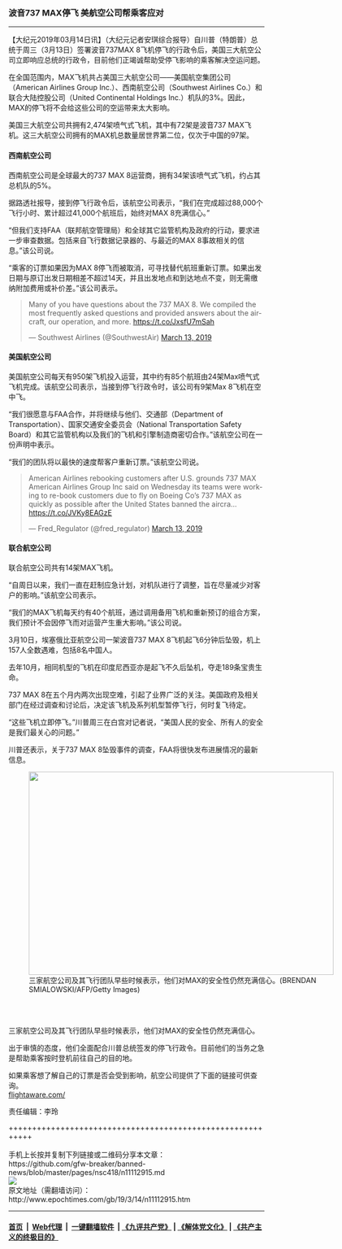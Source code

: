 ### 波音737 MAX停飞 美航空公司帮乘客应对
------------------------

<p>
 【大纪元2019年03月14日讯】（大纪元记者安琪综合报导）自川普（特朗普）总统于周三（3月13日）签署波音737MAX 8飞机停飞的行政令后，美国三大航空公司立即响应总统的行政令，目前他们正竭诚帮助受停飞影响的乘客解决空运问题。
</p>
<p>
 在全国范围内，MAX飞机共占美国三大航空公司——美国航空集团公司（American Airlines Group Inc.）、西南航空公司（Southwest Airlines Co.）和联合大陆控股公司（United Continental Holdings Inc.）机队的3%。因此，MAX的停飞将不会给这些公司的空运带来太大影响。
</p>
<p>
 美国三大航空公司共拥有2,474架喷气式飞机，其中有72架是波音737 MAX飞机。这三大航空公司拥有的MAX机总数量居世界第二位，仅次于中国的97架。
</p>
<h4>
 西南航空公司
</h4>
<p>
 西南航空公司是全球最大的737 MAX 8运营商，拥有34架该喷气式飞机，约占其总机队的5%。
</p>
<p>
 据路透社报导，接到停飞行政令后，该航空公司表示，“我们在完成超过88,000个飞行小时、累计超过41,000个航班后，始终对MAX 8充满信心。”
</p>
<p>
 “但我们支持FAA（联邦航空管理局）和全球其它监管机构及政府的行动，要求进一步审查数据。包括来自飞行数据记录器的、与最近的MAX 8事故相关的信息。”该公司说。
</p>
<p>
 “乘客的订票如果因为MAX 8停飞而被取消，可寻找替代航班重新订票。如果出发日期与原订出发日期相差不超过14天，并且出发地点和到达地点不变，则无需缴纳附加费用或补价差。”该公司表示。
</p>
<p>
</p>
<blockquote class="twitter-tweet" data-lang="en">
 <p dir="ltr" lang="en">
  Many of you have questions about the 737 MAX 8. We compiled the most frequently asked questions and provided answers about the aircraft, our operation, and more.
  <a href="https://t.co/JxsfU7mSah">
   https://t.co/JxsfU7mSah
  </a>
 </p>
 <p>
  — Southwest Airlines (@SouthwestAir)
  <a href="https://twitter.com/SouthwestAir/status/1105970513938182144?ref_src=twsrc%5Etfw">
   March 13, 2019
  </a>
 </p>
</blockquote>
<p>
 <h4>
  美国航空公司
 </h4>
 <p>
  美国航空公司每天有950架飞机投入运营，其中约有85个航班由24架Max喷气式飞机完成。该航空公司表示，当接到停飞行政令时，该公司有9架Max 8飞机在空中飞。
 </p>
 <p>
  “我们很愿意与FAA合作，并将继续与他们、交通部（Department of Transportation）、国家交通安全委员会（National Transportation Safety Board）和其它监管机构以及我们的飞机和引擎制造商密切合作。”该航空公司在一份声明中表示。
 </p>
 <p>
  “我们的团队将以最快的速度帮客户重新订票。”该航空公司说。
 </p>
</p>
<p>
</p>
<blockquote class="twitter-tweet" data-lang="en">
 <p dir="ltr" lang="en">
  American Airlines rebooking customers after U.S. grounds 737 MAX American Airlines Group Inc said on Wednesday its teams were working to re-book customers due to fly on Boeing Co’s 737 MAX as quickly as possible after the United States banned the aircra…
  <a href="https://t.co/JVKy8EAGzE">
   https://t.co/JVKy8EAGzE
  </a>
 </p>
 <p>
  — Fred_Regulator (@fred_regulator)
  <a href="https://twitter.com/fred_regulator/status/1105930624458784770?ref_src=twsrc%5Etfw">
   March 13, 2019
  </a>
 </p>
</blockquote>
<p>
 <h4>
  联合航空公司
 </h4>
 <p>
  联合航空公司共有14架MAX飞机。
 </p>
 <p>
  “自周日以来，我们一直在赶制应急计划，对机队进行了调整，旨在尽量减少对客户的影响。”该航空公司表示。
 </p>
 <p>
  “我们的MAX飞机每天约有40个航班，通过调用备用飞机和重新预订的组合方案，我们预计不会因停飞而对运营产生重大影响。”该公司说。
 </p>
 <p>
  3月10日，埃塞俄比亚航空公司一架波音737 MAX 8飞机起飞6分钟后坠毁，机上157人全数遇难，包括8名中国人。
 </p>
 <p>
  去年10月，相同机型的飞机在印度尼西亚亦是起飞不久后坠机，夺走189条宝贵生命。
 </p>
 <p>
  737 MAX 8在五个月内两次出现空难，引起了业界广泛的关注。美国政府及相关部门在经过调查和讨论后，决定该飞机及系列机型暂停飞行，何时复飞待定。
 </p>
 <p>
  “这些飞机立即停飞。”川普周三在白宫对记者说，“美国人民的安全、所有人的安全是我们最关心的问题。”
 </p>
 <p>
  川普还表示，关于737 MAX 8坠毁事件的调查，FAA将很快发布进展情况的最新信息。
 </p>
 <figure class="wp-caption aligncenter" id="attachment_11113008" style="width: 600px">
  <a href="http://i.epochtimes.com/assets/uploads/2019/03/GettyImages-634039740.jpg">
   <img alt="" class="wp-image-11113008 size-large" height="400" src="http://i.epochtimes.com/assets/uploads/2019/03/GettyImages-634039740-600x400.jpg" width="600"/>
  </a>
  <br/><figcaption class="wp-caption-text">
   三家航空公司及其飞行团队早些时候表示，他们对MAX的安全性仍然充满信心。(BRENDAN SMIALOWSKI/AFP/Getty Images)
  </figcaption><br/>
 </figure><br/>
 <p>
  三家航空公司及其飞行团队早些时候表示，他们对MAX的安全性仍然充满信心。
 </p>
 <p>
  出于审慎的态度，他们全面配合川普总统签发的停飞行政令。目前他们的当务之急是帮助乘客按时登机前往自己的目的地。
 </p>
 <p>
  如果乘客想了解自己的订票是否会受到影响，航空公司提供了下面的链接可供查询。
  <br/>
  <a href="https://flightaware.com/">
   flightaware.com/
  </a>
 </p>
 <p>
  责任编辑：李玲
 </p>
</p>
+++++++++++++++++++++++++++++++++++++++++++++++++++++++++++<br/><br/>
手机上长按并复制下列链接或二维码分享本文章：<br/>
https://github.com/gfw-breaker/banned-news/blob/master/pages/nsc418/n11112915.md <br/>
<a href='https://github.com/gfw-breaker/banned-news/blob/master/pages/nsc418/n11112915.md'><img src='https://github.com/gfw-breaker/banned-news/blob/master/pages/nsc418/n11112915.md.png'/></a> <br/>
原文地址（需翻墙访问）：http://www.epochtimes.com/gb/19/3/14/n11112915.htm


------------------------
#### [首页](https://github.com/gfw-breaker/banned-news/blob/master/README.md) &nbsp;|&nbsp; [Web代理](https://github.com/labour-camp/helloworld) &nbsp;|&nbsp; [一键翻墙软件](https://github.com/gfw-breaker/nogfw/blob/master/README.md) &nbsp;| [《九评共产党》](https://github.com/gfw-breaker/9ping.md/blob/master/README.md#九评之一评共产党是什么) | [《解体党文化》](https://github.com/gfw-breaker/jtdwh.md/blob/master/README.md) | [《共产主义的终极目的》](https://github.com/gfw-breaker/gczydzjmd.md/blob/master/README.md)

